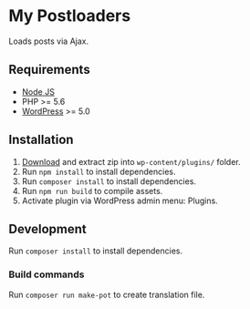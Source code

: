 # My Postloaders
Loads posts via Ajax.

## Requirements
- [Node JS](https://nodejs.org)
- PHP >= 5.6
- [WordPress](https://wordpress.org/) >= 5.0

## Installation
1. [Download](https://github.com/mmaarten/my-postloaders/archive/master.zip) and extract zip into `wp-content/plugins/` folder.
1. Run `npm install` to install dependencies.
1. Run `composer install` to install dependencies.
1. Run `npm run build` to compile assets.
1. Activate plugin via WordPress admin menu: Plugins.

## Development
Run `composer install` to install dependencies.

### Build commands
Run `composer run make-pot` to create translation file.
